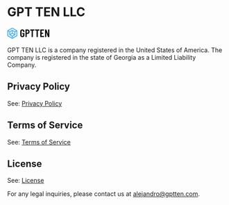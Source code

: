 # GPT TEN LLC

![GPT TEN LLC](./gptten-logo-dark.png)

GPT TEN LLC is a company registered in the United States of America. The company is registered in the state of Georgia as
a Limited Liability Company.

## Privacy Policy

See: [Privacy Policy](./privacy-policy.md)

## Terms of Service

See: [Terms of Service](./terms-of-service.md)

## License

See: [License](./license.md)

For any legal inquiries, please contact us at [alejandro@gptten.com](mailto:alejandro@gptten.com).
